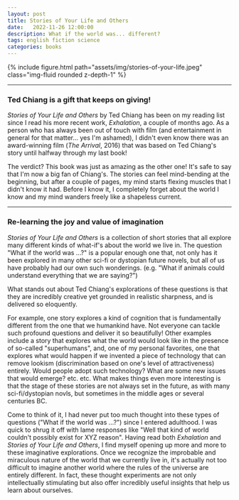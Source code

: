 ```yaml
---
layout: post
title: Stories of Your Life and Others
date:   2022-11-26 12:00:00
description: What if the world was... different? 
tags: english fiction science
categories: books
---
```


<div class="row mt-3">
    <div class="col-sm mt-3 mt-md-0">
        {% include figure.html path="assets/img/stories-of-your-life.jpeg" class="img-fluid rounded z-depth-1" %}
    </div>
</div>

<hr>

### Ted Chiang is a gift that keeps on giving! 

_Stories of Your Life and Others_ by Ted Chiang has been on my reading list since I read his more recent work, _Exhalation_, a couple of months ago. As a person who has always been out of touch with film (and entertainment in general for that matter... yes I'm ashamed), I didn't even know there was an award-winning film (_The Arrival_, 2016) that was based on Ted Chiang's story until halfway through my last book! 

The verdict? This book was just as amazing as the other one! It's safe to say that I'm now a big fan of Chiang's. The stories can feel mind-bending at the beginning, but after a couple of pages, my mind starts flexing muscles that I didn't know it had. Before I know it, I completely forget about the world I know and my mind wanders freely like a shapeless current. 

<hr>

### Re-learning the joy and value of imagination

_Stories of Your Life and Others_ is a collection of short stories that all explore many different kinds of what-if's about the world we live in. The question "What if the world was ...?" is a popular enough one that, not only has it been explored in many other sci-fi or dystopian future novels, but all of us have probably had our own such wonderings. (e.g. "What if animals could understand everything that we are saying?")

What stands out about Ted Chiang's explorations of these questions is that they are incredibly creative yet grounded in realistic sharpness, and is delivered so eloquently. 

For example, one story explores a kind of cognition that is fundamentally different from the one that we humankind have. Not everyone can tackle such profound questions and deliver it so beautifully! Other examples include a story that explores what the world would look like in the presence of so-called "superhumans", and, one of my personal favorites, one that explores what would happen if we invented a piece of technology that can remove lookism (discrimination based on one's level of attractiveness) entirely. Would people adopt such technology? What are some new issues that would emerge? etc. etc. What makes things even more interesting is that the stage of these stories are not always set in the future, as with many sci-fi/dystopian novls, but sometimes in the middle ages or several centuries BC. 

Come to think of it, I had never put too much thought into these types of questions ("What if the world was ...?") since I entered adulthood. I was quick to shrug it off with lame responses like "Well that kind of world couldn't possibly exist for XYZ reason". Having read both _Exhalation_ and _Stories of Your Life and Others_, I find myself opening up more and more to these imaginative explorations. Once we recognize the improbable and miraculous nature of the world that we currently live in, it's actually not too difficult to imagine another world where the rules of the universe are entirely different. In fact, these thought experiments are not only intellectually stimulating but also offer incredibly useful insights that help us learn about ourselves. 
